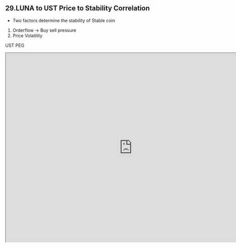 
## 29.LUNA to UST Price to Stability Correlation 

* Two factors determine the stability of Stable coin
1. Orderflow -> Buy sell pressure
2. Price Volatility

UST PEG
<iframe src="https://velocity-app.flipsidecrypto.com/velocity/visuals/5d1b9fd6-09cb-4f8d-8d5f-8ad609fbf8b2/8d186e43-ffda-477e-90e3-b7580f9226cb" width="800" height="600" />


### Orderflow - Onchain Metrics LUNA - UST pair

Swaps into UST vs Away from UST 

During volatile times buy pressure will be high as people flee into stable coins hence UST should be trading at a premium.

SUM((BUY VS Sell ) * Volume)

### Price volatility of LUNA 

 1. 10 day rolling standard deviation 

<iframe src="https://velocity-app.flipsidecrypto.com/velocity/visuals/1332c2c5-4e69-4797-aa44-52d5d5628330/8d186e43-ffda-477e-90e3-b7580f9226cb" width="800" height="600" />



### Repeat for LUNA - KRT pair
  




#### Developer Notes




#### Links
###### WHAT KEEPS STABLECOINS STABLE? : <https://www.nber.org/system/files/working_papers/w27136/w27136.pdf>




